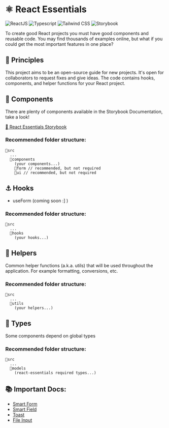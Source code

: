 # ⚛️ React Essentials

<img class="inline-block" src="https://img.shields.io/badge/React-20232A?style=for-the-badge&logo=react&logoColor=61DAFB" alt="ReactJS"/> <img class="inline-block" src="https://img.shields.io/badge/TypeScript-007ACC?style=for-the-badge&logo=typescript&logoColor=white" alt="Typescript" /> <img class="inline-block" src="https://img.shields.io/badge/Tailwind_CSS-38B2AC?style=for-the-badge&logo=tailwind-css&logoColor=white" alt="Tailwind CSS" /> <img class="inline-block" src="https://img.shields.io/badge/-Storybook-FF4785?style=for-the-badge&logo=storybook&logoColor=white" alt="Storybook" />

To create good React projects you must have good components and reusable code. You may find thousands of examples online, but what if you could get the most important features in one place?

## 🎯 Principles

This project aims to be an open-source guide for new projects. It's open for collaborators to request fixes and give ideas. The code contains hooks, components, and helper functions for your React project.

## 🧰 Components

There are plenty of components available in the Storybook Documentation, take a look! 

[🔗 React Essentials Storybook](https://react-essentials-opal.vercel.app/)

### Recommended folder structure:

```
📂src
  ...
  📂components
    (your components...)
    📂form // recommended, but not required
    📂ui // recommended, but not required
```

## ⚓ Hooks

- useForm (coming soon :] )

### Recommended folder structure:

```
📂src
  ...
  📂hooks
    (your hooks...)
```

## 🔧 Helpers

Common helper functions (a.k.a. utils) that will be used throughout the application. For example formatting, conversions, etc.

### Recommended folder structure:

```
📂src
  ...
  📂utils
    (your helpers...)
```

## 📖 Types

Some components depend on global types

### Recommended folder structure:

```
📂src
  ...
  📂models
    (react-essentials required types...)
```


## 📚 Important Docs:

- [Smart Form](/docs/SmartForm.md)
- [Smart Field](/docs/SmartField.md)
- [Toast](/docs/Toast.md)
- [File Input](/docs/FileInput.md)
